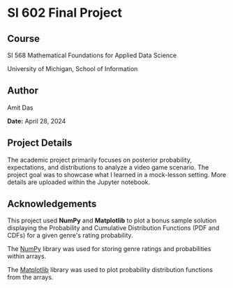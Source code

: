 # SI 602 Final Project

## Course
SI 568 Mathematical Foundations for Applied Data Science

University of Michigan, School of Information

## Author
Amit Das

**Date:** April 28, 2024 

## Project Details
The academic project primarily focuses on posterior probability, expectations, and distributions to analyze a video game scenario. The project goal was to showcase what I learned in a mock-lesson setting. More details are uploaded within the Jupyter notebook.

## Acknowledgements

This project used **NumPy** and **Matplotlib** to plot a bonus sample solution displaying the Probability and Cumulative Distribution Functions (PDF and CDFs) for a given genre's rating probability.

The [NumPy](https://numpy.org/doc/2.2/) library was used for storing genre ratings and probabilities within arrays.

The [Matplotlib](https://matplotlib.org/stable/index.html) library was used to plot probability distribution functions from the arrays.

